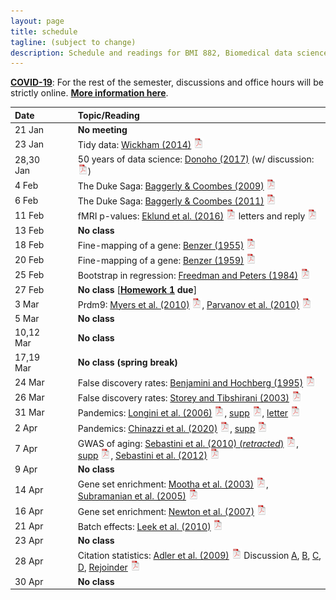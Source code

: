 ```yaml
---
layout: page
title: schedule
tagline: (subject to change)
description: Schedule and readings for BMI 882, Biomedical data science scholarly literature
---
```


**[COVID-19](https://covid19.wisc.edu)**: For the rest of the semester,
discussions and office hours will be strictly online. [**More information here**](online.html).

| Date    | &nbsp;&nbsp;&nbsp;&nbsp;   | Topic/Reading  |
| :------ | -- | :----- |
| 21 Jan      |    | **No meeting** |
| 23 Jan      |    | Tidy data: [Wickham (2014)](https://doi.org/10.18637/jss.v059.i10) [![pdf logo](icons/pdf-icon.png)](https://www.jstatsoft.org/index.php/jss/article/view/v059i10/v59i10.pdf) |
| 28,30 Jan   |    | 50 years of data science: [Donoho (2017)](https://doi.org/10.1080/10618600.2017.1384734) (w/ discussion: [![pdf logo](icons/pdf-icon.png)](https://www.biostat.wisc.edu/~kbroman/blog/50_years_datasci_with_disc.pdf))
| 4 Feb       |    | The Duke Saga: [Baggerly & Coombes (2009)](https://projecteuclid.org/euclid.aoas/1267453942) [![pdf logo](icons/pdf-icon.png)](https://projecteuclid.org/download/pdfview_1/euclid.aoas/1267453942)
| 6 Feb       |    | The Duke Saga: [Baggerly & Coombes (2011)](https://academic.oup.com/clinchem/article/57/5/688/5621016) [![pdf logo](icons/pdf-icon.png)](https://academic.oup.com/clinchem/article-pdf/57/5/688/31736129/clinchem0688.pdf)
| 11 Feb      |    | fMRI p-values: [Eklund et al. (2016)](https://doi.org/10.1073/pnas.1602413113) [![pdf logo](icons/pdf-icon.png)](https://www.pnas.org/content/pnas/113/28/7900.full.pdf) letters and reply [![pdf logo](icons/pdf-icon.png)](assets/eklund_disc.pdf)
| 13 Feb      |    | **No class**
| 18 Feb      |    | Fine-mapping of a gene: [Benzer (1955)](https://doi.org/10.1073/pnas.41.6.344) [![pdf logo](icons/pdf-icon.png)](https://www.pnas.org/content/pnas/41/6/344.full.pdf)
| 20 Feb      |    | Fine-mapping of a gene: [Benzer (1959)](https://doi.org/10.1073/pnas.45.11.1607) [![pdf logo](icons/pdf-icon.png)](https://www.pnas.org/content/pnas/45/11/1607.full.pdf)
| 25 Feb      |    | Bootstrap in regression: [Freedman and Peters (1984)](https://www.jstor.org/stable/2288341) [![pdf logo](icons/pdf-icon.png)](assets/freedman_peters_1984.pdf)
| 27 Feb      |    | **No class** \[**[Homework 1](hw1.html) due**\]
| 3 Mar       |    | Prdm9: [Myers et al. (2010)](https://doi.org/10.1126/science.1182363) [![pdf logo](icons/pdf-icon.png)](https://science.sciencemag.org/content/327/5967/876.full.pdf), [Parvanov et al. (2010)](https://doi.org/10.1126/science.1181495) [![pdf logo](icons/pdf-icon.png)](https://science.sciencemag.org/content/sci/327/5967/835.full.pdf)
| 5 Mar       |    | **No class**
| 10,12 Mar   |    | **No class** |
| 17,19 Mar   |    | **No class (spring break)** |
| 24 Mar      |    | False discovery rates: [Benjamini and Hochberg (1995)](https://doi.org/10.1111/j.2517-6161.1995.tb02031.x) [![pdf logo](icons/pdf-icon.png)](http://bit.ly/32ovGFh)
| 26 Mar      |    | False discovery rates: [Storey and Tibshirani (2003)](https://doi.org/10.1073/pnas.1530509100) [![pdf logo](icons/pdf-icon.png)](https://www.pnas.org/content/pnas/100/16/9440.full.pdf)
| 31 Mar      |    | Pandemics: [Longini et al. (2006)](https://doi.org/10.1126/science.1115717) [![pdf logo](icons/pdf-icon.png)](assets/longini2006.pdf), [supp](https://science.sciencemag.org/content/suppl/2005/08/11/1115717.DC1) [![pdf logo](icons/pdf-icon.png)](https://science.sciencemag.org/content/sci/suppl/2005/08/11/1115717.DC1/Longini.SOM.pdf), [letter](https://doi.org/10.1126/science.310.5751.1117c) [![pdf logo](icons/pdf-icon.png)](assets/longini2006_letter.pdf)
|  2 Apr      |    | Pandemics: [Chinazzi et al. (2020)](https://doi.org/10.1126/science.aba9757) [![pdf logo](icons/pdf-icon.png)](https://science.sciencemag.org/content/sci/early/2020/03/05/science.aba9757.full.pdf), [supp](https://science.sciencemag.org/content/suppl/2020/03/05/science.aba9757.DC1) [![pdf logo](icons/pdf-icon.png)](https://science.sciencemag.org/content/sci/suppl/2020/03/05/science.aba9757.DC1/aba9757_Chinazzi_SM.pdf)
|  7 Apr      |    | GWAS of aging: [Sebastini et al. (2010) (_retracted_)](https://doi.org/10.1126/science.1190532) [![pdf logo](icons/pdf-icon.png)](assets/sebastini2010.pdf), [supp](https://science.sciencemag.org/content/suppl/2010/06/30/science.1190532.DC1) [![pdf logo](icons/pdf-icon.png)](https://science.sciencemag.org/content/sci/suppl/2010/06/30/science.1190532.DC1/Sebastiani_SOM.pdf), [Sebastini et al. (2012)](https://doi.org/10.1371/journal.pone.0029848) [![pdf logo](icons/pdf-icon.png)](https://journals.plos.org/plosone/article/file?id=10.1371/journal.pone.0029848&type=printable)
|  9 Apr      |    | **No class**
| 14 Apr      |    | Gene set enrichment: [Mootha et al. (2003)](https://doi.org/10.1038/ng1180) [![pdf logo](icons/pdf-icon.png)](assets/mootha2003.pdf), [Subramanian et al. (2005)](https://doi.org/10.1073/pnas.0506580102) [![pdf logo](icons/pdf-icon.png)](https://www.pnas.org/content/pnas/102/43/15545.full.pdf)
| 16 Apr      |    | Gene set enrichment: [Newton et al. (2007)](https://doi.org/10.1214/07-AOAS104) [![pdf logo](icons/pdf-icon.png)](https://projecteuclid.org/download/pdfview_1/euclid.aoas/1183143730)
| 21 Apr      |    | Batch effects: [Leek et al. (2010)](https://doi.org/10.1038/nrg2825) [![pdf logo](icons/pdf-icon.png)](https://www.nature.com/articles/nrg2825.pdf)
| 23 Apr      |    | **No class**
| 28 Apr      |    | Citation statistics: [Adler et al. (2009)](https://doi.org/10.1214/09-STS285) [![pdf logo](icons/pdf-icon.png)](https://projecteuclid.org/download/pdfview_1/euclid.ss/1255009002) Discussion [A](https://doi.org/10.1214/09-STS285A), [B](https://doi.org/10.1214/09-STS285B), [C](https://doi.org/10.1214/09-STS285C), [D](https://doi.org/10.1214/09-STS285D), [Rejoinder](https://doi.org/10.1214/09-STS285REJ) [![pdf logo](icons/pdf-icon.png)](assets/adler2009_disc.pdf)
| 30 Apr      |    | **No class**
